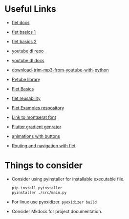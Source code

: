 # Useful Links

- [flet docs](https://flet.dev/docs/)
- [flet basics 1](https://youtu.be/cWmGXWlKKzE)
- [flet basics 2](https://youtu.be/MoCUxmR0oUE)
- [youtube dl repo](https://github.com/ytdl-org/youtube-dl)
- [youtube dl docs](http://ytdl-org.github.io/youtube-dl/)
- [download-trim-mp3-from-youtube-with-python](https://www.freecodecamp.org/news/download-trim-mp3-from-youtube-with-python/)
- [Pytube library](https://www.geeksforgeeks.org/pytube-python-library-download-youtube-videos/)
- [Flet Basics](https://www.youtube.com/watch?v=Tucr8Ta-kq4&t=1638s)
- [flet reusability](https://youtu.be/vnb4Kiaz5tE)
- [Flet Examples respository]()
- [Link to montserat font](https://github.com/google/fonts/blob/main/ofl/montserrat/Montserrat%5Bwght%5D.ttf)

- [Flutter gradient genrator](https://fluttergradientgenerator.com/)
- [animations with buttons](https://youtu.be/7Qzjn-BWXAc)

- [Routing and navigation with flet](https://youtu.be/1at0ZZF24Hs)

# Things to consider

- Consider using pyinstaller for installable executable file.

  ```bash
  pip install pyinstaller
  pyinstaller ./src/main.py
  ```

- For linux use pyoxidizer.
  `pyoxidizer build`

- Consider Mkdocs for project documentation.
